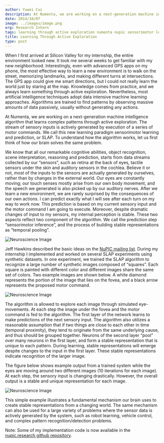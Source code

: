 ```yaml
---
author: Yuwei Cui
description: At Numenta, we are working on a next-generation machine intelligence algorithm that learns complex patterns through active exploration. The stream of sensory inputs is actively generated by execution of a series of motor commands. We call
date: 2014/10/07
image: ../images/image.png
org: Research Intern
tags: learning through active exploration numenta nupic sensorimotor learning prediciton
title: Learning Through Active Exploration
type: post
---
```


When I first arrived at Silicon Valley for my internship, the entire environment
looked new. It took me several weeks to get familiar with my new neighborhood.
Interestingly, even with advanced GPS apps on my phone, the most effective way
to learn a new environment is to walk on the street, memorizing landmarks, and
making different turns at intersections. The GPS app could give me smart
directions, but I could not really learn the world just by staring at the map.
Knowledge comes from practice, and we always learn something through active
exploration. Nevertheless, most artificial intelligence techniques adopt data
intensive machine learning approaches. Algorithms are trained to find patterns
by observing massive amounts of data passively, usually without generating any
actions.

At Numenta, we are working on a next-generation machine intelligence algorithm
that learns complex patterns through active exploration. The stream of sensory
inputs is actively generated by execution of a series of motor commands. We call
this new learning paradigm sensorimotor learning and prediction, or SLAP. To
understand how the algorithm works, let us first think of how our brain solves
the same problem.

We know that all our remarkable cognitive abilities, object recognition, scene
interpretation, reasoning and prediction, starts from data streams collected by
our “sensors”, such as retina at the back of eyes, tactile sensors under the
skin and auditory sensors in the cochlea. Believe it or not, most of the inputs
to the sensors are actually generated by ourselves, rather than by changes in
the external world. Our eyes are constantly moving; our touch senses mostly
arise from our own body movement, and the speech we generated is also picked up
by our auditory nerves. After we learn a new environment, we are rarely
surprised by the consequences of our own actions. I can predict exactly what I
will see after each turn on my way to work now. This prediction is based on my
current sensory input and the motor command I am going to execute. Moreover,
despite dramatic changes of input to my sensors, my internal perception is
stable. These two aspects reflect two component of the algorithm. We call the
prediction step “sensorimotor inference”, and the process of building stable
representations as “temporal pooling”.

![Neuroscience Image](../images/1.png)

Jeff Hawkins described the basic ideas on the
[NuPIC mailing list](http://numenta.org/lists/). During my internship I
implemented and worked on several SLAP experiments using synthetic
datasets. In one experiment, we trained the SLAP algorithm to recognize a large
number of synthetic images composed of “squares”. Each square is painted with
different color and different images share the same set of colors. Two example
images are shown below. A white diamond represents the portion of the image that
lies on the fovea, and a black arrow represents the proposed motor command.

![Neuroscience Image](../images/2.png)

The algorithm is allowed to explore each image through simulated eye-movements.
At each step the image under the fovea and the motor command is fed to the
algorithm. The first layer of the network learns to make predictions of the next
sensory input. The algorithm also utilizes a reasonable assumption that if two
things are close to each other in time (temporal proximity), they tend to
originate from the same underlying cause, and thus should be grouped together.
Neurons of the second layer “pool” over many neurons in the first layer, and
form a stable representation that is unique to each pattern. During learning,
stable representations will emerge despite changes to the input in the first
layer. These stable representations indicate recognition of the larger image.

The figure below shows example output from a trained system while the eyes are
moving around two different images (10 iterations for each image). At each step,
the sensory input is changing drastically. However, the overall output is a
stable and unique representation for each image.

![Neuroscience Image](../images/3.png)

This simple example illustrates a fundamental mechanism our brain uses to create
stable representations from a changing world. The same mechanism can also be
used for a large variety of problems where the sensor data is actively generated
by the system, such as robot learning, vehicle control, and complex pattern
recognition/detection problems.

Note: Some of my implementation code is now available in the
[nupic.research github repository](https://github.com/numenta/nupic.research).
